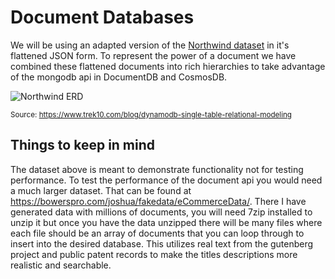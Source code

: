 # Document Databases

We will be using an adapted version of the [Northwind dataset](https://github.com/graphql-compose/graphql-compose-examples/tree/master/examples/northwind/data/json) in it's flattened JSON form. To represent the power of a document we have combined these flattened documents into rich hierarchies to take advantage of the mongodb api in DocumentDB and CosmosDB.

![Northwind ERD](https://www.trek10.com/assets/content_posts_2019-01-02-dynamodb-single-table-relational-modeling_northwind-erd.png)

<sub>Source: https://www.trek10.com/blog/dynamodb-single-table-relational-modeling</sub>

## Things to keep in mind
The dataset above is meant to demonstrate functionality not for testing performance. To test the performance of the document api you would need a much larger dataset. That can be found at https://bowerspro.com/joshua/fakedata/eCommerceData/. There I have generated data with millions of documents, you will need 7zip installed to unzip it but once you have the data unzipped there will be many files where each file should be an array of documents that you can loop through to insert into the desired database. This utilizes real text from the gutenberg project and public patent records to make the titles descriptions more realistic and searchable.